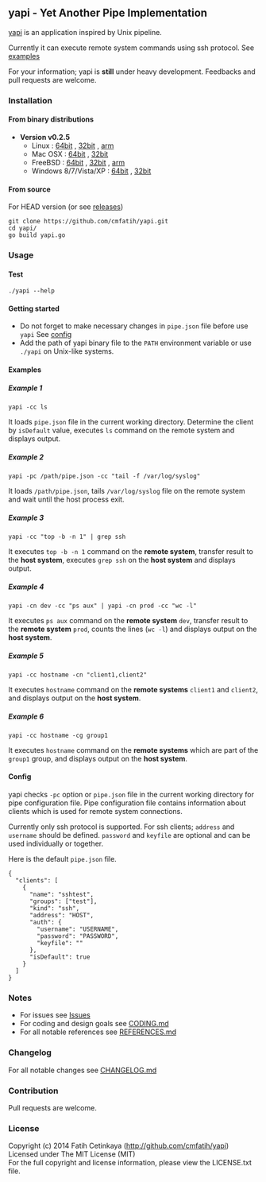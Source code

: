 ## yapi - Yet Another Pipe Implementation

[yapi](http://github.com/cmfatih/yapi) is an application inspired by Unix pipeline.  

Currently it can execute remote system commands using ssh protocol. See [examples](#examples)

For your information; yapi is **still** under heavy development. 
Feedbacks and pull requests are welcome.  

### Installation

#### From binary distributions

* **Version v0.2.5**
  * Linux : 
    [64bit](https://github.com/cmfatih/yapi/releases/download/v0.2.5/yapi-linux-amd64.tar.gz) , 
    [32bit](https://github.com/cmfatih/yapi/releases/download/v0.2.5/yapi-linux-386.tar.gz) , 
    [arm](https://github.com/cmfatih/yapi/releases/download/v0.2.5/yapi-linux-arm.tar.gz)
  * Mac OSX : 
    [64bit](https://github.com/cmfatih/yapi/releases/download/v0.2.5/yapi-darwin-amd64.tar.gz) , 
    [32bit](https://github.com/cmfatih/yapi/releases/download/v0.2.5/yapi-darwin-386.tar.gz)
  * FreeBSD : 
    [64bit](https://github.com/cmfatih/yapi/releases/download/v0.2.5/yapi-freebsd-amd64.tar.gz) , 
    [32bit](https://github.com/cmfatih/yapi/releases/download/v0.2.5/yapi-freebsd-386.tar.gz) , 
    [arm](https://github.com/cmfatih/yapi/releases/download/v0.2.5/yapi-freebsd-arm.tar.gz)
  * Windows 8/7/Vista/XP : 
    [64bit](https://github.com/cmfatih/yapi/releases/download/v0.2.5/yapi-windows-amd64.zip) , 
    [32bit](https://github.com/cmfatih/yapi/releases/download/v0.2.5/yapi-windows-386.zip)

#### From source

For HEAD version (or see [releases](https://github.com/cmfatih/yapi/releases))

```
git clone https://github.com/cmfatih/yapi.git
cd yapi/
go build yapi.go
```

### Usage

#### Test

```
./yapi --help
```

#### Getting started

* Do not forget to make necessary changes in `pipe.json` file before use `yapi` 
  See [config](#config)  
* Add the path of yapi binary file to the `PATH` environment variable or 
  use `./yapi` on Unix-like systems.

#### Examples

##### Example 1
```
yapi -cc ls
```
It loads `pipe.json` file in the current working directory. Determine the client by 
`isDefault` value, executes `ls` command on the remote system and displays output.

##### Example 2
```
yapi -pc /path/pipe.json -cc "tail -f /var/log/syslog"
```
It loads `/path/pipe.json`, tails `/var/log/syslog` file on the remote system and 
wait until the host process exit.

##### Example 3
```
yapi -cc "top -b -n 1" | grep ssh
```
It executes `top -b -n 1` command on the **remote system**,
transfer result to the **host system**, executes `grep ssh` on the **host system** 
and displays output.

##### Example 4
```
yapi -cn dev -cc "ps aux" | yapi -cn prod -cc "wc -l"
```
It executes `ps aux` command on the **remote system** `dev`,
transfer result to the **remote system** `prod`, counts the lines (`wc -l`)
and displays output on the **host system**.

##### Example 5
```
yapi -cc hostname -cn "client1,client2"
```
It executes `hostname` command on the **remote systems** `client1` and `client2`,
and displays output on the **host system**.

##### Example 6
```
yapi -cc hostname -cg group1
```
It executes `hostname` command on the **remote systems** which are part of the
`group1` group, and displays output on the **host system**.

#### Config

yapi checks `-pc` option or `pipe.json` file in the current working directory 
for pipe configuration file. Pipe configuration file contains information about 
clients which is used for remote system connections.  

Currently only ssh protocol is supported. For ssh clients; `address` and `username` 
should be defined. `password` and `keyfile` are optional and can be used individually 
or together.

Here is the default `pipe.json` file.

```
{
  "clients": [
    {
      "name": "sshtest",
      "groups": ["test"],
      "kind": "ssh",
      "address": "HOST",
      "auth": {
        "username": "USERNAME",
        "password": "PASSWORD",
        "keyfile": ""
      },
      "isDefault": true
    }
  ]
}
```

### Notes

* For issues see [Issues](https://github.com/cmfatih/yapi/issues)
* For coding and design goals see [CODING.md](https://github.com/cmfatih/yapi/blob/master/CODING.md)
* For all notable references see [REFERENCES.md](https://github.com/cmfatih/yapi/blob/master/REFERENCES.md)

### Changelog

For all notable changes see [CHANGELOG.md](https://github.com/cmfatih/yapi/blob/master/CHANGELOG.md)

### Contribution

Pull requests are welcome.

### License

Copyright (c) 2014 Fatih Cetinkaya (http://github.com/cmfatih/yapi)  
Licensed under The MIT License (MIT)  
For the full copyright and license information, please view the LICENSE.txt file.